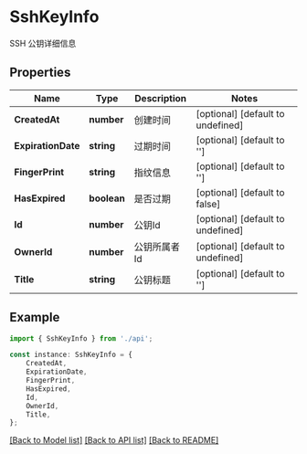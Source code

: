 # SshKeyInfo

SSH 公钥详细信息

## Properties

Name | Type | Description | Notes
------------ | ------------- | ------------- | -------------
**CreatedAt** | **number** | 创建时间 | [optional] [default to undefined]
**ExpirationDate** | **string** | 过期时间 | [optional] [default to '']
**FingerPrint** | **string** | 指纹信息 | [optional] [default to '']
**HasExpired** | **boolean** | 是否过期 | [optional] [default to false]
**Id** | **number** | 公钥Id | [optional] [default to undefined]
**OwnerId** | **number** | 公钥所属者Id | [optional] [default to undefined]
**Title** | **string** | 公钥标题 | [optional] [default to '']

## Example

```typescript
import { SshKeyInfo } from './api';

const instance: SshKeyInfo = {
    CreatedAt,
    ExpirationDate,
    FingerPrint,
    HasExpired,
    Id,
    OwnerId,
    Title,
};
```

[[Back to Model list]](../README.md#documentation-for-models) [[Back to API list]](../README.md#documentation-for-api-endpoints) [[Back to README]](../README.md)
